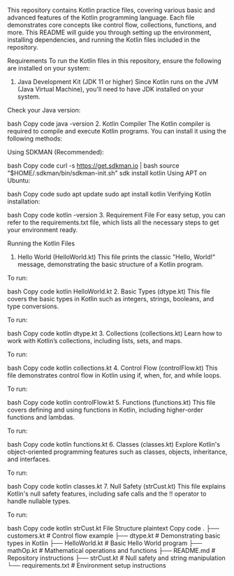 This repository contains Kotlin practice files, covering various basic and advanced features of the Kotlin programming language. Each file demonstrates core concepts like control flow, collections, functions, and more. This README will guide you through setting up the environment, installing dependencies, and running the Kotlin files included in the repository.

Requirements
To run the Kotlin files in this repository, ensure the following are installed on your system:

1. Java Development Kit (JDK 11 or higher)
Since Kotlin runs on the JVM (Java Virtual Machine), you'll need to have JDK installed on your system.

Check your Java version:

bash
Copy code
java -version
2. Kotlin Compiler
The Kotlin compiler is required to compile and execute Kotlin programs. You can install it using the following methods:

Using SDKMAN (Recommended):

bash
Copy code
curl -s https://get.sdkman.io | bash
source "$HOME/.sdkman/bin/sdkman-init.sh"
sdk install kotlin
Using APT on Ubuntu:

bash
Copy code
sudo apt update
sudo apt install kotlin
Verifying Kotlin installation:

bash
Copy code
kotlin -version
3. Requirement File
For easy setup, you can refer to the requirements.txt file, which lists all the necessary steps to get your environment ready.

Running the Kotlin Files
1. Hello World (HelloWorld.kt)
This file prints the classic "Hello, World!" message, demonstrating the basic structure of a Kotlin program.

To run:

bash
Copy code
kotlin HelloWorld.kt
2. Basic Types (dtype.kt)
This file covers the basic types in Kotlin such as integers, strings, booleans, and type conversions.

To run:

bash
Copy code
kotlin dtype.kt
3. Collections (collections.kt)
Learn how to work with Kotlin’s collections, including lists, sets, and maps.

To run:

bash
Copy code
kotlin collections.kt
4. Control Flow (controlFlow.kt)
This file demonstrates control flow in Kotlin using if, when, for, and while loops.

To run:

bash
Copy code
kotlin controlFlow.kt
5. Functions (functions.kt)
This file covers defining and using functions in Kotlin, including higher-order functions and lambdas.

To run:

bash
Copy code
kotlin functions.kt
6. Classes (classes.kt)
Explore Kotlin's object-oriented programming features such as classes, objects, inheritance, and interfaces.

To run:

bash
Copy code
kotlin classes.kt
7. Null Safety (strCust.kt)
This file explains Kotlin's null safety features, including safe calls and the !! operator to handle nullable types.

To run:

bash
Copy code
kotlin strCust.kt
File Structure
plaintext
Copy code
.
├── customers.kt       # Control flow example
├── dtype.kt           # Demonstrating basic types in Kotlin
├── HelloWorld.kt      # Basic Hello World program
├── mathOp.kt          # Mathematical operations and functions
├── README.md          # Repository instructions
├── strCust.kt         # Null safety and string manipulation
└── requirements.txt   # Environment setup instructions
